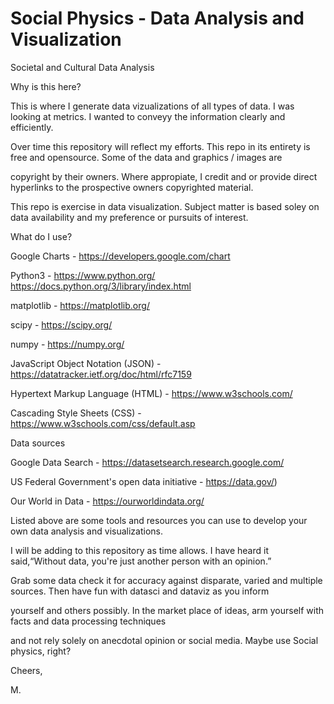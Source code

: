 # Social Physics - Data Analysis and Visualization
Societal and Cultural Data Analysis

Why is this here?

This is where I generate data vizualizations of all types of data. I was looking at metrics. I wanted to conveyy the information clearly and efficiently.

Over time this repository will reflect my efforts. This repo in its entirety is free and opensource. Some of the data and graphics / images are 

copyright by their owners. Where appropiate, I credit and or provide direct hyperlinks to the prospective owners copyrighted material.

This repo is exercise in data visualization. Subject matter is based soley on data availability and my preference or pursuits of interest.

What do I use?

Google Charts - https://developers.google.com/chart

Python3 - https://www.python.org/   https://docs.python.org/3/library/index.html
    
matplotlib - https://matplotlib.org/
    
scipy - https://scipy.org/
    
numpy - https://numpy.org/
   
JavaScript Object Notation (JSON) - https://datatracker.ietf.org/doc/html/rfc7159

Hypertext Markup Language (HTML) - https://www.w3schools.com/

Cascading Style Sheets (CSS) - https://www.w3schools.com/css/default.asp


Data sources

Google Data Search - https://datasetsearch.research.google.com/

US Federal Government's open data initiative - https://data.gov/)

Our World in Data - https://ourworldindata.org/



Listed above are some tools and resources you can use to develop your own data analysis and visualizations. 

I will be adding to this repository as time allows. I have heard it said,“Without data, you're just another person with an opinion.”

Grab some data check it for accuracy against disparate, varied and multiple sources. Then have fun with datasci and dataviz as you inform 

yourself and others possibly. In the market place of ideas, arm yourself with facts and data processing techniques

and not rely solely on anecdotal opinion or social media. Maybe use Social physics, right? 

Cheers,

M.










